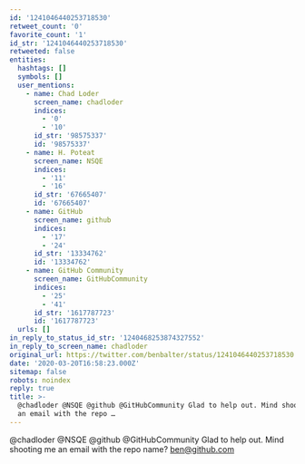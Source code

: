 ```yaml
---
id: '1241046440253718530'
retweet_count: '0'
favorite_count: '1'
id_str: '1241046440253718530'
retweeted: false
entities:
  hashtags: []
  symbols: []
  user_mentions:
    - name: Chad Loder
      screen_name: chadloder
      indices:
        - '0'
        - '10'
      id_str: '98575337'
      id: '98575337'
    - name: H. Poteat
      screen_name: NSQE
      indices:
        - '11'
        - '16'
      id_str: '67665407'
      id: '67665407'
    - name: GitHub
      screen_name: github
      indices:
        - '17'
        - '24'
      id_str: '13334762'
      id: '13334762'
    - name: GitHub Community
      screen_name: GitHubCommunity
      indices:
        - '25'
        - '41'
      id_str: '1617787723'
      id: '1617787723'
  urls: []
in_reply_to_status_id_str: '1240468253874327552'
in_reply_to_screen_name: chadloder
original_url: https://twitter.com/benbalter/status/1241046440253718530
date: '2020-03-20T16:58:23.000Z'
sitemap: false
robots: noindex
reply: true
title: >-
  @chadloder @NSQE @github @GitHubCommunity Glad to help out. Mind shooting me
  an email with the repo …
---
```


@chadloder @NSQE @github @GitHubCommunity Glad to help out. Mind shooting me an email with the repo name? ben@github.com